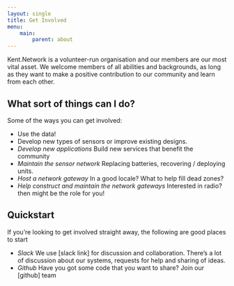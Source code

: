 ```yaml
---
layout: single
title: Get Involved
menu:
    main:
        parent: about
---
```


Kent.Network is a volunteer-run organisation and our members are our
most vital asset. We welcome members of all abilities and backgrounds,
as long as they want to make a positive contribution to our community
and learn from each other.
 
## What sort of things can I do?
 
Some of the ways you can get involved:
 
 - Use the data! 
 - Develop new types of sensors or improve existing designs.
 - <i>Develop new applications</i> Build new services that benefit the
   community
 - <i>Maintain the sensor network</i> Replacing batteries, recovering /
   deploying units.
 - <i>Host a network gateway</i> In a good locale? What to help fill dead
   zones?
 - <i>Help construct and maintain the network gateways</i> Interested in
   radio? then might be the role for you!

## Quickstart

If you’re looking to get involved straight away, the following are
good places to start

 - <i>Slack</i> We use [slack link] for discussion and
   collaboration. There’s a lot of discussion about our systems,
   requests for help and sharing of ideas.
 - <i>Github</i> Have you got some code that you want to share? Join our
   [github] team
